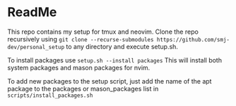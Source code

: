 # ReadMe
This repo contains my setup for tmux and neovim. Clone the repo recursively using
```git clone --recurse-submodules https://github.com/smj-dev/personal_setup```
to any directory and execute setup.sh. 

To install packages use 
```setup.sh --install packages``` 
This will install both system packages and mason packages for nvim.

To add new packages to the setup script, just add the name of the apt package to 
the packages or mason_packages list in 
```scripts/install_packages.sh```

